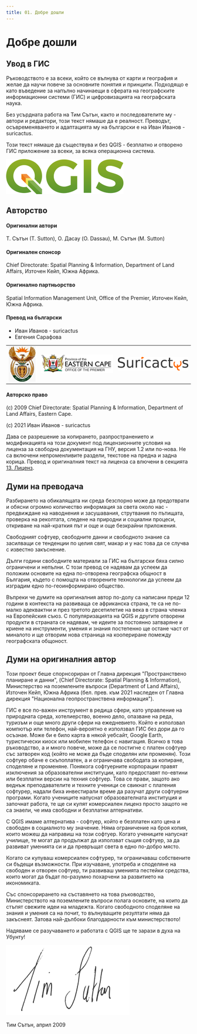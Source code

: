 ```yaml
---
title: 01. Добре дошли
---
```


# Добре дошли

## Увод в ГИС

Ръководството е за всеки, който се вълнува от карти и география и желае да научи повече за основните понятия и принципи. Подходящо е като въведение за напълно начинаещи в сферата на географските информационни системи (ГИС) и цифровизацията на географската наука.

Без усърдната работа на Тим Сътън, както и последователите му - автори и редактори, този текст нямаше да е реалност. Преводът, осъвременяването и адаптацията му на български е на Иван Иванов - suricactus.

Този текст нямаше да съществува и без QGIS - безплатно и отворено ГИС приложение за всеки, за всяка операционна система.

![](img/qgis_logo.png)

## Авторство

#### Оригинални автори

Т. Сътън (Т. Sutton), О. Дасау (O. Dassau), М. Сътън (M. Sutton)

#### Оригинален спонсор

Chief Directorate: Spatial Planning & Information,
Department of Land Affairs, Източен Кейп, Южна Африка.

#### Оригинално партньорство

Spatial Information Management Unit, Office of the Premier, Източен Кейп, Южна Африка.

#### Превод на български

- Иван Иванов - suricactus
- Евгения Сарафова

| | | |
|-|-|-|
| ![](img/dla_logo.png) | ![](img/eastern_cape_logo.jpg) | ![](img/suricactus_logo.png) |

#### Авторско право
(c) 2009 Chief Directorate: Spatial Planning & Information, Department of Land Affairs, Eastern Cape.

(c) 2021 Иван Иванов - suricactus

Дава се разрешение за копирането, разпространението и модификацията на този документ под лицензионните условия на лиценза за свободна документация на ГНУ, версия 1.2 или по-нова. Не са включени непроменливите раздели, текстове на предна и задна корица. Превод и оригиналния текст на лиценза са влючени в секцията [13. Лиценз](/gisintro/99_licence).

## Думи на преводача

Разбирането на обикалящата ни среда безспорно може да предотврати и обясни огромно количество информация за света около нас - предвиждане на наводнения и засушавания, струтвания по пътищата, проверка на реколтата, следене на природни и социални процеси, откриване на най-краткия път и още и още безкрайни приложения.

Свободният софтуер, свободните данни и свободното знание са засилващи се тенденции по целия свят, макар и у нас това да се случва с известно закъснение.

Дълги години свободните материали за ГИС на български бяха силно ограничени и непълни. С този превод се надявам да успеем да положим основите на една по-отворена географска общност в България, където с помощта на отворените технологии да успеем да изградим едно по-геоинформирано общество.

Въпреки че думите на оригиналния автор по-долу са написани преди 12 години в контекста на развиваща се африканска страна, те са не по-малко адеквактни и през третото десетилетие на века в страна членка на Европейския съюз. С популяризацията на QGIS и другите отворени продукти в страната се надявам, че идеите за постоянно затваряне и криене на инструменти, умения и знания постепенно ще остане част от миналото и ще отворим нова страница на коопериране помежду географската общоност.

## Думи на оригиналния автор

Този проект беше спорнсориран от Главна дирекция "Пространствено планиране и данни", (Chief Directorate: Spatial Planning & Information), Министерство на поземлените въпроси (Department of Land Affairs), Източен Кейп, Южна Африка (бел. прев. към 2021 наследен от Главна дирекция "Национална геопространствена информация").

ГИС е все по-важен инструмент в редица сфери, като управление на природната среда, хотелиерство, военно дело, опазване на реда, туризъм и още много други сфери на ежедневието. Който е използвал компютър или телефон, най-вероятно е използвал ГИС без дори да го осъзнае. Може би е било карта в някой уебсайт, Google Earth, туристически киоск или мобилен телефон с навигация. Всичко в това ръководство, а и много повече, може да се постигне с платен софтуер със затворен код (който не може да бъде споделян или променян). Този софтуер обаче е скъпоплатен, а и ограничава свободата за копиране, споделяне и променяне. Понякога софтуерните корпорации правят изключения за образователни институции, като предоставят по-евтини или безплатни версии на техния софтуер. Това се прави, защото ако веднъж преподавателите и техните ученици се свикнат с платения софтурер, надали биха инвестирали време да разучат други софтуерни програми. Когато учениците напуснат образователната институция и започнат работа, те ще си купят комерсиален лиценз просто защото не са знаели, че има свободни и безплатни алтернативи.

С QGIS имаме алтернатива - софтуер, който е безплатен като цена и свободен в социалното му значение. Няма ограничение на броя копия, които можеш да направиш на този софтуер. Когато учениците напуснат училище, те могат да продължат да използват същия софтуер, за да развиват уменията си и да превръщат света в едно по-добро място.

Когато си купуваш комерсиален софтурер, ти ограничаваш собствените си бъдещи възможности. При изучаване, употреба и споделяне на свободен и отворен софтуер, ти развиваш уменията пестейки средства, които могат да бъдат по-разумно похарчени за развитието на икономиката.

Със спонсорирането на съставянето на това ръководство, Министерството на поземлените въпроси полага основите, на които да стъпят свежите идеи на младежта. Когато свободното споделяне на знания и умения са на почит, то вълнуващите резултати няма да закъснеят. Затова най-дълбоки благодарности към министерството!

Надяваме се разучаването и работата с QGIS ще те зарази в духа на Убунту!

![](img/tims_sign.png)

Тим Сътън, април 2009
